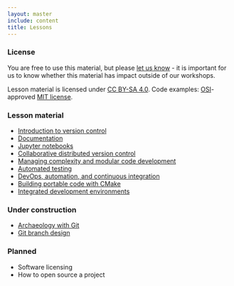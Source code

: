 ```yaml
---
layout: master
include: content
title: Lessons
---
```



### License

You are free to use this material, but please [let us know](/contact/) - it is
important for us to know whether this material has impact outside of our
workshops.

Lesson material is licensed under [CC BY-SA 4.0](https://creativecommons.org/licenses/by-sa/4.0/).
Code examples: [OSI](http://opensource.org)-approved [MIT license](http://opensource.org/licenses/mit-license.html).


### Lesson material

- [Introduction to version control](https://coderefinery.github.io/git-intro/)
- [Documentation](https://coderefinery.github.io/documentation/)
- [Jupyter notebooks](https://github.com/coderefinery/jupyter)
- [Collaborative distributed version control](https://coderefinery.github.io/git-collaborative/)
- [Managing complexity and modular code development](http://cicero.xyz/v2/remark/github/bast/talk-complexity/master/talk.md/)
- [Automated testing](https://coderefinery.github.io/testing/)
- [DevOps, automation, and continuous integration](https://coderefinery.github.io/automation/)
- [Building portable code with CMake](https://coderefinery.github.io/cmake/)
- [Integrated development environments](https://coderefinery.github.io/IDEs/)


### Under construction

- [Archaeology with Git](https://coderefinery.github.io/git-archaeology/)
- [Git branch design](https://coderefinery.github.io/git-branch-design/)


### Planned

- Software licensing
- How to open source a project
